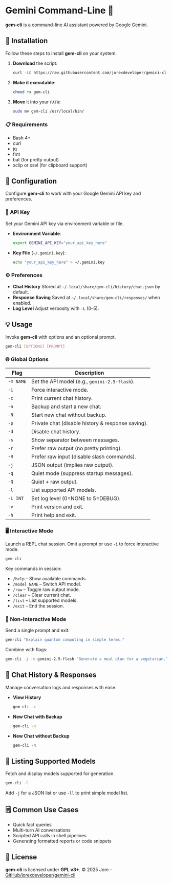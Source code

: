 # Gemini Command-Line 🤖

**gem-cli** is a command-line AI assistant powered by Google Gemini.

## 🚀 Installation

Follow these steps to install **gem-cli** on your system.

1. **Download** the script:
   ```bash
   curl -LO https://raw.githubusercontent.com/jorexdeveloper/gemini-cli/main/gem-cli
   ```
2. **Make it executable**:
   ```bash
   chmod +x gem-cli
   ```
3. **Move** it into your `PATH`:
   ```bash
   sudo mv gem-cli /usr/local/bin/
   ```

### 📋 Requirements

- Bash 4+
- curl
- jq
- fmt
- bat (for pretty output)
- xclip or xsel (for clipboard support)

## 🔧 Configuration

Configure **gem-cli** to work with your Google Gemini API key and preferences.

### 🔑 API Key

Set your Gemini API key via environment variable or file.

- **Environment Variable**:
  ```bash
  export GEMINI_API_KEY="your_api_key_here"
  ```
- **Key File** (`~/.gemini.key`):
  ```bash
  echo "your_api_key_here" > ~/.gemini.key
  ```

### ⚙️ Preferences

- **Chat History**
  Stored at `~/.local/share/gem-cli/history/chat.json` by default.
- **Response Saving**
  Saved at `~/.local/share/gem-cli/responses/` when enabled.
- **Log Level**
  Adjust verbosity with `-L` (0–5).

## 💡 Usage

Invoke **gem-cli** with options and an optional prompt.

```bash
gem-cli [OPTIONS] [PROMPT]
```

### 🌐 Global Options

| Flag      | Description                                       |
| --------- | ------------------------------------------------- |
| `-m NAME` | Set the API model (e.g., `gemini-2.5-flash`).     |
| `-i`      | Force interactive mode.                           |
| `-c`      | Print current chat history.                       |
| `-n`      | Backup and start a new chat.                      |
| `-N`      | Start new chat without backup.                    |
| `-p`      | Private chat (disable history & response saving). |
| `-d`      | Disable chat history.                             |
| `-s`      | Show separator between messages.                  |
| `-r`      | Prefer raw output (no pretty printing).           |
| `-R`      | Prefer raw input (disable slash commands).        |
| `-j`      | JSON output (implies raw output).                 |
| `-q`      | Quiet mode (suppress startup messages).           |
| `-Q`      | Quiet + raw output.                               |
| `-l`      | List supported API models.                        |
| `-L INT`  | Set log level (0=NONE to 5=DEBUG).                |
| `-v`      | Print version and exit.                           |
| `-h`      | Print help and exit.                              |

### 🖥️ Interactive Mode

Launch a REPL chat session. Omit a prompt or use `-i` to force interactive mode.

```bash
gem-cli
```

Key commands in session:

- `/help` – Show available commands.
- `/model NAME` – Switch API model.
- `/raw` – Toggle raw output mode.
- `/clear` – Clear current chat.
- `/list` – List supported models.
- `/exit` – End the session.

### 📨 Non-Interactive Mode

Send a single prompt and exit.

```bash
gem-cli "Explain quantum computing in simple terms."
```

Combine with flags:

```bash
gem-cli -j -m gemini-2.5-flash "Generate a meal plan for a vegetarian."
```

## 📂 Chat History & Responses

Manage conversation logs and responses with ease.

- **View History**
  ```bash
  gem-cli -c
  ```
- **New Chat with Backup**
  ```bash
  gem-cli -n
  ```
- **New Chat without Backup**
  ```bash
  gem-cli -N
  ```

## 🔄 Listing Supported Models

Fetch and display models supported for generation.

```bash
gem-cli -l
```

Add `-j` for a JSON list or use `-ll` to print simple model list.

## 🗒️ Common Use Cases

- Quick fact queries
- Multi-turn AI conversations
- Scripted API calls in shell pipelines
- Generating formatted reports or code snippets

## 📜 License

**gem-cli** is licensed under **GPL v3+**.
© 2025 Jore – [GitHub/jorexdeveloper/gemini-cli](https://github.com/jorexdeveloper/gemini-cli)
